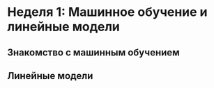 # Неделя 1: Машинное обучение и линейные модели

## Знакомство с машинным обучением

## Линейные модели

